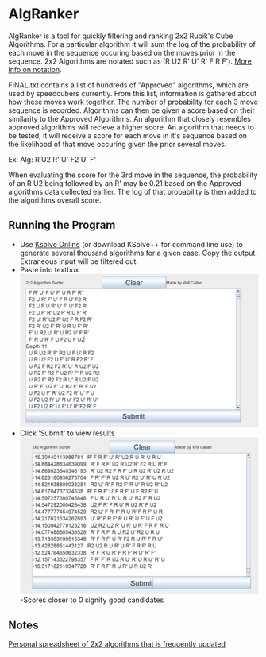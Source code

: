 # AlgRanker
AlgRanker is a tool for quickly filtering and ranking 2x2 Rubik's Cube Algorithms. For a particular algorithm it will sum the log of the probability of each move in the sequence occuring based on the moves prior in the sequence. 2x2 Algorithms are notated such as (R U2 R' U' R' F R F'). [More info on notation](https://ruwix.com/the-rubiks-cube/notation/).

FINAL.txt contains a list of hundreds of "Approved" algorithms, which are used by speedcubers currently. From this list, information is gathered about how these moves work together. The number of probability for each 3 move sequence is recorded. Algorithms can then be given a score based on their similarity to the Approved Algorithms. An algorithm that closely resembles approved algorithms will recieve a higher score. 
An algorithm that needs to be tested, it will receive a score for each move in it's sequence based on the likelihood of that move occuring given the prior several moves.

Ex: Alg: R U2 R' U' F2 U' F' 

When evaluating the score for the 3rd move in the sequence, the probability of an R U2 being followed by an R' may be 0.21 based on the Approved algorithms data collected earlier. The log of that probability is then added to the algorithms overall score.

## Running the Program
- Use [Ksolve Online](https://cubing.net/ksolve.js/) (or download KSolve++ for command line use) to generate several thousand algorithms for a given case. Copy the output. Extraneous input will be filtered out.
- Paste into textbox
![SDfDS](/images/algsorter1.PNG)
- Click 'Submit' to view results
![SDfDS](/images/algsorter2.PNG)
-Scores closer to 0 signify good candidates

## Notes
[Personal spreadsheet of 2x2 algorithms that is frequently updated](https://docs.google.com/spreadsheets/d/1OFXakCV85Mp2zsQBXMxiMX9a506JeAcLnUXZr8FgXAY)
